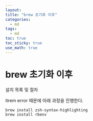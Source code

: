 ```yaml
---
layout: 
title: "brew 초기화 이후"
categories: 
  - md
tags:
  - md
toc: true
toc_sticky: true
use_math: true
---
```



# brew 초기화 이후
설치 목록 및 절차


itrem error 때문에 아래 과정을 진행한다.


```
brew install zsh-syntax-highlighting
brew install rbenv

```
